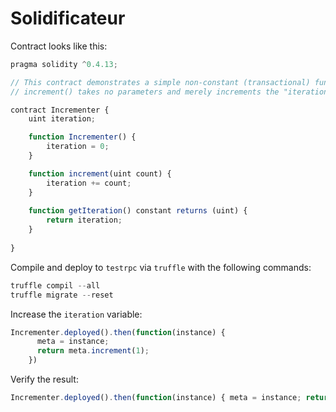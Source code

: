 # Solidificateur

Contract looks like this: 

```javascript
pragma solidity ^0.4.13;

// This contract demonstrates a simple non-constant (transactional) function you can call from geth.
// increment() takes no parameters and merely increments the "iteration" value. 

contract Incrementer {
    uint iteration;

    function Incrementer() {
        iteration = 0;
    }

    function increment(uint count) {
        iteration += count;
    }
    
    function getIteration() constant returns (uint) {
        return iteration;
    }
    
}
```

Compile and deploy to `testrpc` via `truffle` with the following commands: 

```javascript
truffle compil --all 
truffle migrate --reset
```

Increase the `iteration` variable: 

```javascript
Incrementer.deployed().then(function(instance) {
      meta = instance;
      return meta.increment(1);
    })
```






Verify the result: 
```javascript
Incrementer.deployed().then(function(instance) { meta = instance; return meta.getIteration(); })
```
